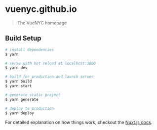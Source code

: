 # vuenyc.github.io

> The VueNYC homepage

## Build Setup

``` bash
# install dependencies
$ yarn

# serve with hot reload at localhost:3000
$ yarn dev

# build for production and launch server
$ yarn build
$ yarn start

# generate static project
$ yarn generate

# deploy to production
$ yarn deploy
```

For detailed explanation on how things work, checkout the [Nuxt.js docs](https://github.com/nuxt/nuxt.js).
